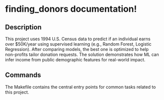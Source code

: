 # finding_donors documentation!

## Description

This project uses 1994 U.S. Census data to predict if an individual earns over $50K/year using supervised learning (e.g., Random Forest, Logistic Regression). After comparing models, the best one is optimized to help non-profits tailor donation requests. The solution demonstrates how ML can infer income from public demographic features for real-world impact.

## Commands

The Makefile contains the central entry points for common tasks related to this project.

